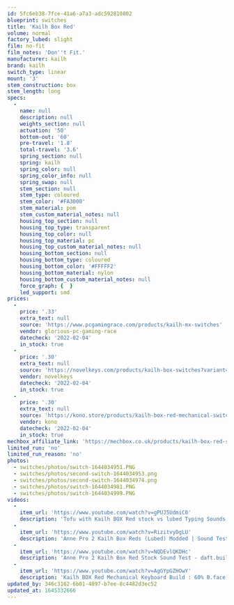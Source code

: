 ```yaml
---
id: 5fc6eb38-7fce-41a6-a7a3-adc592810802
blueprint: switches
title: 'Kailh Box Red'
volume: normal
factory_lubed: slight
film: no-fit
film_notes: 'Don''t Fit.'
manufacturer: kailh
brand: kailh
switch_type: linear
mount: '3'
stem_construction: box
stem_length: long
specs:
  -
    name: null
    description: null
    weights_section: null
    actuation: '50'
    bottom-out: '60'
    pre-travel: '1.8'
    total-travel: '3.6'
    spring_section: null
    spring: kailh
    spring_color: null
    spring_color_info: null
    spring_swap: null
    stem_section: null
    stem_type: coloured
    stem_color: '#FA3000'
    stem_material: pom
    stem_custom_material_notes: null
    housing_top_section: null
    housing_top_type: transparent
    housing_top_color: null
    housing_top_material: pc
    housing_top_custom_material_notes: null
    housing_bottom_section: null
    housing_bottom_type: coloured
    housing_bottom_color: '#FFFFF2'
    housing_bottom_material: nylon
    housing_bottom_custom_material_notes: null
    force_graph: {  }
    led_support: smd
prices:
  -
    price: '.33'
    extra_text: null
    source: 'https://www.pcgamingrace.com/products/kailh-mx-switches'
    vendor: glorious-pc-gaming-race
    datecheck: '2022-02-04'
    in_stock: true
  -
    price: '.30'
    extra_text: null
    source: 'https://novelkeys.com/products/kailh-box-switches?variant=40598141239463'
    vendor: novelkeys
    datecheck: '2022-02-04'
    in_stock: true
  -
    price: '.30'
    extra_text: null
    source: 'https://kono.store/products/kailh-box-red-mechanical-switch-10-ct'
    vendor: kono
    datecheck: '2022-02-04'
    in_stock: true
mechbox_affiliate_link: 'https://mechbox.co.uk/products/kailh-box-red-switch?variant=11095977885738'
limited_run: 'no'
limited_run_reason: 'no'
photos:
  - switches/photos/switch-1644034951.PNG
  - switches/photos/second-switch-1644034953.png
  - switches/photos/second-switch-1644034974.png
  - switches/photos/switch-1644034981.PNG
  - switches/photos/switch-1644034999.PNG
videos:
  -
    item_url: 'https://www.youtube.com/watch?v=gPUJ5UdmiC0'
    description: 'Tofu with Kailh BOX Red stock vs lubed Typing Sounds - Switch Sounds'
  -
    item_url: 'https://www.youtube.com/watch?v=RizitvyDgLU'
    description: 'Anne Pro 2 Kailh Box Reds (Lubed) Modded | Sound Test | RGB Lighting - daft.builds'
  -
    item_url: 'https://www.youtube.com/watch?v=NQDEvlQKDHc'
    description: 'Anne Pro 2 Kailh Box Red Stock Sound Test - daft.builds'
  -
    item_url: 'https://www.youtube.com/watch?v=AgGYpGZHOwY'
    description: 'Kailh BOX Red Mechanical Keyboard Build : 60% B.face with Acrylic Case - TaeKeyboards'
updated_by: 346c3162-6b01-4097-b7ee-8c4482d3ec52
updated_at: 1645332666
---
```

